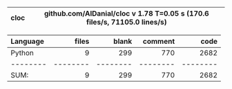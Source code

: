 cloc|github.com/AlDanial/cloc v 1.78  T=0.05 s (170.6 files/s, 71105.0 lines/s)
--- | ---

Language|files|blank|comment|code
:-------|-------:|-------:|-------:|-------:
Python|9|299|770|2682
--------|--------|--------|--------|--------
SUM:|9|299|770|2682
